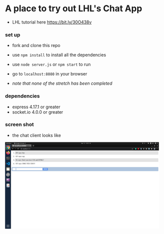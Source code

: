 # A place to try out LHL's Chat App

- LHL tutorial here https://bit.ly/30O438v

### set up

- fork and clone this repo

- use `npm install` to install all the dependencies

- use `node server.js` or `npm start` to run

- go to `localhost:8080` in your browser

- _note that none of the stretch has been completed_

### dependencies

- express 4.17.1 or greater
- socket.io 4.0.0 or greater

### screen shot

- the chat client looks like

![screen shot](https://github.com/Don-Stevenson/LHLChatApp/blob/master/docs/Chat%20client%20screen%20shot.png)
